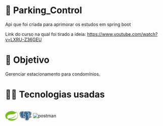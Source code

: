 # :car: Parking_Control

Api que foi criada para aprimorar os estudos em spring boot 

Link do curso na qual foi tirado a ideia: https://www.youtube.com/watch?v=LXRU-Z36GEU

# :dart: Objetivo 

Gerenciar estacionamento para condomínios.

# :man_technologist: Tecnologias usadas
<div style="display: inline_block"><br>
  <img align="center" alt="Spring" height="30" width="40" src="https://raw.githubusercontent.com/devicons/devicon/master/icons/spring/spring-original.svg"> 
  <img align="center" alt="postfresql" height="30" width="40" src="https://raw.githubusercontent.com/devicons/devicon/master/icons/postgresql/postgresql-original.svg">
  <img align="center" alt="postman" height="30" width="40" src="https://www.svgrepo.com/show/354202/postman-icon.svg">
</div>
